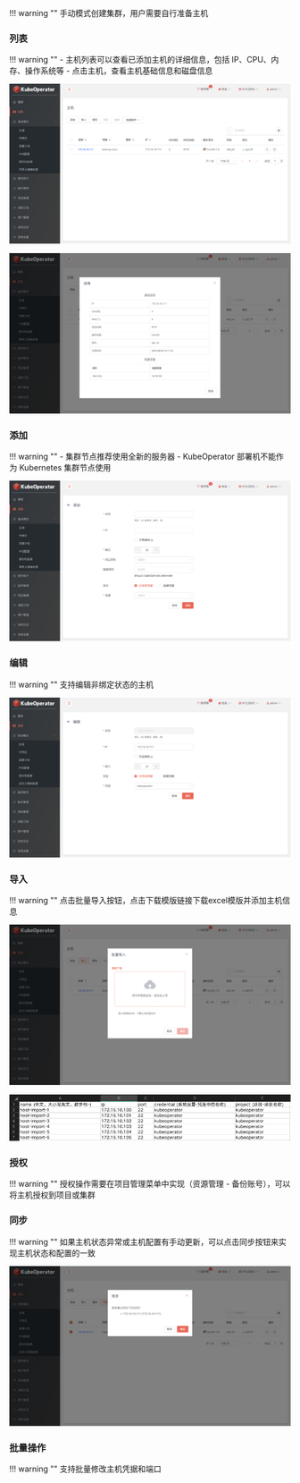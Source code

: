 
!!! warning ""
    手动模式创建集群，用户需要自行准备主机

### 列表

!!! warning ""
    - 主机列表可以查看已添加主机的详细信息，包括 IP、CPU、内存、操作系统等
    - 点击主机，查看主机基础信息和磁盘信息

![host-list](../img/user_manual/hosts/host-list.png)

![host-detail](../img/user_manual/hosts/host-detail.png)

### 添加

!!! warning ""
    - 集群节点推荐使用全新的服务器
    - KubeOperator 部署机不能作为 Kubernetes 集群节点使用

![host-add](../img/user_manual/hosts/host-add.png)

### 编辑

!!! warning ""
    支持编辑非绑定状态的主机

![host-edit](../img/user_manual/hosts/host-edit.png)

### 导入

!!! warning ""
    点击批量导入按钮，点击下载模版链接下载excel模版并添加主机信息

![host-import](../img/user_manual/hosts/host-import.png)

![host-import-excel](../img/user_manual/hosts/host-import-excel.png)

### 授权

!!! warning ""
    授权操作需要在项目管理菜单中实现（资源管理 - 备份账号），可以将主机授权到项目或集群

### 同步 

!!! warning ""
    如果主机状态异常或主机配置有手动更新，可以点击同步按钮来实现主机状态和配置的一致

![host-refresh](../img/user_manual/hosts/host-refresh.png)

### 批量操作

!!! warning ""
    支持批量修改主机凭据和端口
